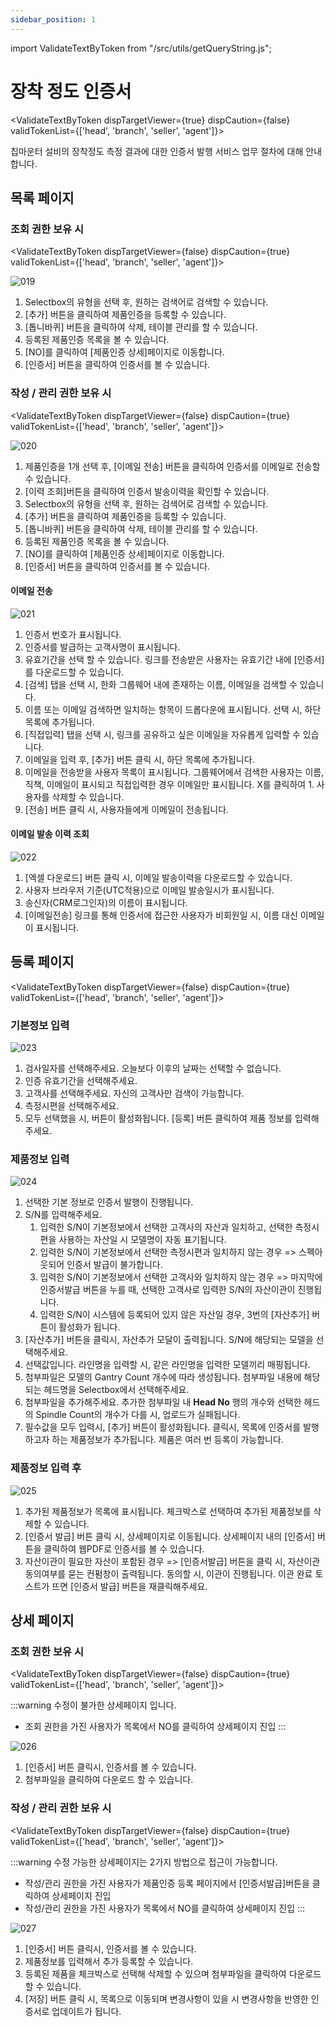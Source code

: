 ```yaml
---
sidebar_position: 1
---
```


import ValidateTextByToken from "/src/utils/getQueryString.js";

# 장착 정도 인증서

<ValidateTextByToken dispTargetViewer={true} dispCaution={false} validTokenList={['head', 'branch', 'seller', 'agent']}>

칩마운터 설비의 장착정도 측정 결과에 대한 인증서 발행 서비스 업무 절차에 대해 안내합니다.

</ValidateTextByToken>

## 목록 페이지

### 조회 권한 보유 시

<ValidateTextByToken dispTargetViewer={false} dispCaution={true} validTokenList={['head', 'branch', 'seller', 'agent']}>

![019](./img/019.png)

1. Selectbox의 유형을 선택 후, 원하는 검색어로 검색할 수 있습니다.
1. [추가] 버튼을 클릭하여 제품인증을 등록할 수 있습니다.
1. [톱니바퀴] 버튼을 클릭하여 삭제, 테이블 관리를 할 수 있습니다.
1. 등록된 제품인증 목록을 볼 수 있습니다.
1. [NO]를 클릭하여 [제품인증 상세]페이지로 이동합니다.
1. [인증서] 버튼을 클릭하여 인증서를 볼 수 있습니다. 

</ValidateTextByToken>

### 작성 / 관리 권한 보유 시

<ValidateTextByToken dispTargetViewer={false} dispCaution={true} validTokenList={['head', 'branch', 'seller', 'agent']}>

![020](./img/020.png)

1. 제품인증을 1개 선택 후, [이메일 전송] 버튼을 클릭하여 인증서를 이메일로 전송할 수 있습니다.
1. [이력 조회]버튼을 클릭하여 인증서 발송이력을 확인할 수 있습니다.
1. Selectbox의 유형을 선택 후, 원하는 검색어로 검색할 수 있습니다.
1. [추가] 버튼을 클릭하여 제품인증을 등록할 수 있습니다.
1. [톱니바퀴] 버튼을 클릭하여 삭제, 테이블 관리를 할 수 있습니다.
1. 등록된 제품인증 목록을 볼 수 있습니다.
1. [NO]를 클릭하여 [제품인증 상세]페이지로 이동합니다.
1. [인증서] 버튼을 클릭하여 인증서를 볼 수 있습니다. 


#### 이메일 전송

![021](./img/021.png)

1. 인증서 번호가 표시됩니다.
1. 인증서를 발급하는 고객사명이 표시됩니다. 
1. 유효기간을 선택 할 수 있습니다. 링크를 전송받은 사용자는 유효기간 내에 [인증서]를 다운로드할 수 있습니다.
1. [검색] 탭을 선택 시, 한화 그룹웨어 내에 존재하는 이름, 이메일을 검색할 수 있습니다. 
1. 이름 또는 이메일 검색하면 일치하는 항목이 드롭다운에 표시됩니다. 선택 시, 하단 목록에 추가됩니다. 
1. [직접입력] 탭을 선택 시, 링크를 공유하고 싶은 이메일을 자유롭게 입력할 수 있습니다. 
1. 이메일을 입력 후, [추가] 버튼 클릭 시, 하단 목록에 추가됩니다. 
1. 이메일을 전송받을 사용자 목록이 표시됩니다. 그룹웨어에서 검색한 사용자는 이름, 직책, 이메일이 표시되고 직접입력한 경우 이메일만 표시됩니다. X를 클릭하여 1. 사용자를 삭제할 수 있습니다. 
1. [전송] 버튼 클릭 시, 사용자들에게 이메일이 전송됩니다. 


#### 이메일 발송 이력 조회

![022](./img/022.png)

1. [엑셀 다운로드] 버튼 클릭 시, 이메일 발송이력을 다운로드할 수 있습니다.
1. 사용자 브라우저 기준(UTC적용)으로 이메일 발송일시가 표시됩니다. 
1. 송신자(CRM로그인자)의 이름이 표시됩니다.
1. [이메일전송] 링크를 통해 인증서에 접근한 사용자가 비회원일 시, 이름 대신 이메일이 표시됩니다.


</ValidateTextByToken>

## 등록 페이지

<ValidateTextByToken dispTargetViewer={false} dispCaution={true} validTokenList={['head', 'branch', 'seller', 'agent']}>

### 기본정보 입력

![023](./img/023.png)

1. 검사일자를 선택해주세요. 오늘보다 이후의 날짜는 선택할 수 없습니다. 
1. 인증 유효기간을 선택해주세요.
1. 고객사를 선택해주세요. 자신의 고객사만 검색이 가능합니다. 
1. 측정시편을 선택해주세요. 
1. 모두 선택했을 시, 버튼이 활성화됩니다. [등록] 버튼 클릭하여 제품 정보를 입력해주세요.

### 제품정보 입력

![024](./img/024.png)

1. 선택한 기본 정보로 인증서 발행이 진행됩니다.
1. S/N를 입력해주세요.
    1. 입력한 S/N이 기본정보에서 선택한 고객사의 자산과 일치하고, 선택한 측정시편을 사용하는 자산일 시 모델명이 자동 표기됩니다.
    1. 입력한 S/N이 기본정보에서 선택한 측정시편과 일치하지 않는 경우 => 스펙아웃되어 인증서 발급이 불가합니다.
    1. 입력한 S/N이 기본정보에서 선택한 고객사와 일치하지 않는 경우 => 마지막에 인증서발급 버튼을 누를 때, 선택한 고객사로 입력한 S/N의 자산이관이 진행됩니다.
    1. 입력한 S/N이 시스템에 등록되어 있지 않은 자산일 경우, 3번의 [자산추가] 버튼이 활성화가 됩니다.
1. [자산추가] 버튼을 클릭시, 자산추가 모달이 출력됩니다. S/N에 해당되는 모델을 선택해주세요.
1. 선택값입니다. 라인명을 입력할 시, 같은 라인명을 입력한 모델끼리 매핑됩니다.
1. 첨부파일은 모델의 Gantry Count 개수에 따라 생성됩니다. 첨부파일 내용에 해당되는 헤드명을 Selectbox에서 선택해주세요.
1. 첨부파일을 추가해주세요. 추가한 첨부파일 내 **Head No** 행의 개수와 선택한 헤드의 Spindle Count의 개수가 다를 시, 업로드가 실패됩니다.
1. 필수값을 모두 입력시, [추가] 버튼이 활성화됩니다. 클릭시, 목록에 인증서를 발행하고자 하는 제품정보가 추가됩니다. 제품은 여러 번 등록이 가능합니다.

### 제품정보 입력 후

![025](./img/025.png)

1. 추가된 제품정보가 목록에 표시됩니다. 체크박스로 선택하여 추가된 제품정보를 삭제할 수 있습니다. 
1. [인증서 발급] 버튼 클릭 시, 상세페이지로 이동됩니다. 상세페이지 내의 [인증서] 버튼을 클릭하여 웹PDF로 인증서를 볼 수 있습니다. 
1. 자산이관이 필요한 자산이 포함된 경우 => [인증서발급] 버튼을 클릭 시, 자산이관 동의여부를 묻는 컨펌창이 출력됩니다. 동의할 시, 이관이 진행됩니다. 이관 완료 토스트가 뜨면 [인증서 발급] 버튼을 재클릭해주세요.

</ValidateTextByToken>

## 상세 페이지

### 조회 권한 보유 시

<ValidateTextByToken dispTargetViewer={false} dispCaution={true} validTokenList={['head', 'branch', 'seller', 'agent']}>

:::warning 수정이 불가한 상세페이지 입니다.
- 조회 권한을 가진 사용자가 목록에서 NO를 클릭하여 상세페이지 진입
:::

![026](./img/026.png)

1. [인증서] 버튼 클릭시, 인증서를 볼 수 있습니다.
1. 첨부파일을 클릭하여 다운로드 할 수 있습니다. 

</ValidateTextByToken>

### 작성 / 관리 권한 보유 시

<ValidateTextByToken dispTargetViewer={false} dispCaution={true} validTokenList={['head', 'branch', 'seller', 'agent']}>

:::warning 수정 가능한 상세페이지는 2가지 방법으로 접근이 가능합니다. 
- 작성/관리 권한을 가진 사용자가 제품인증 등록 페이지에서 [인증서발급]버튼을 클릭하여 상세페이지 진입
- 작성/관리 권한을 가진 사용자가 목록에서 NO를 클릭하여 상세페이지 진입
:::

![027](./img/027.png)

1. [인증서] 버튼 클릭시, 인증서를 볼 수 있습니다. 
1. 제품정보를 입력해서 추가 등록할 수 있습니다. 
1. 등록된 제품을 체크박스로 선택해 삭제할 수 있으며 첨부파일을 클릭하여 다운로드 할 수 있습니다. 
1. [저장] 버튼 클릭 시, 목록으로 이동되며 변경사항이 있을 시 변경사항을 반영한 인증서로 업데이트가 됩니다. 

</ValidateTextByToken>




